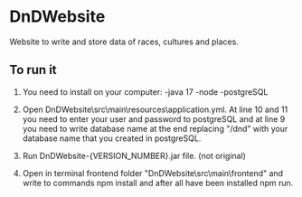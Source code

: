 <h1> DnDWebsite </h1>
Website to write and store data of races, cultures and places.

<h2> To run it </h2>

1. You need to install on your computer:
  -java 17
  -node
  -postgreSQL

2. Open DnDWebsite\src\main\resources\application.yml.
  At line 10 and 11 you need to enter your user and password to postgreSQL and at line 9 you need to write database name at the end replacing "/dnd" with your database name that you created in postgreSQL.
  
3. Run DnDWebsite-{VERSION_NUMBER}.jar file. (not original)
4. Open in terminal frontend folder "DnDWebsite\src\main\frontend" and write to commands npm install and after all have been installed npm run.
